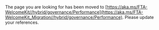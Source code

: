 The page you are looking for has been moved to [https://aka.ms/FTA-WelcomeKit//hybrid/governance/Performance](https://aka.ms/FTA-WelcomeKit_Migration//hybrid/governance/Performance). Please update your references.
